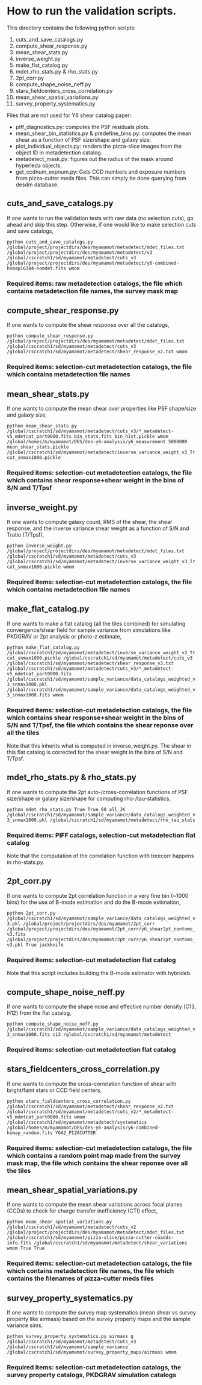 # How to run the validation scripts.

This directory contains the following python scripts:
1. cuts_and_save_catalogs.py
2. compute_shear_response.py
3. mean_shear_stats.py
4. inverse_weight.py
5. make_flat_catalog.py
6. mdet_rho_stats.py & rho_stats.py
7. 2pt_corr.py
8. compute_shape_noise_neff.py
9. stars_fieldcenters_cross_correlation.py
10. mean_shear_spatial_variations.py
11. survey_property_systematics.py

Files that are not used for Y6 shear catalog paper:
- piff_diagnostics.py: computes the PSF residuals plots.
- mean_shear_bin_statistics.py & predefine_bins.py: computes the mean shear as a function of PSF size/shape and galaxy size. 
- plot_individual_objects.py: renders the pizza-slice images from the object ID in metadetection catalog. 
- metadetect_mask.py: figures out the radius of the mask around hyperleda objects. 
- get_ccdnum_expnum.py: Gets CCD numbers and exposure numbers from pizza-cutter meds files. This can simply be done querying from desdm database. 


## cuts_and_save_catalogs.py
If one wants to run the validation tests with raw data (no selection cuts), go ahead and skip this step. 
Otherwise, if one would like to make selection cuts and save catalogs, 

```python cuts_and_save_catalogs.py /global/project/projectdirs/des/myamamot/metadetect/mdet_files.txt /global/project/projectdirs/des/myamamot/metadetect/v3 /global/cscratch1/sd/myamamot/metadetect/cuts_v3 /global/project/projectdirs/des/myamamot/metadetect/y6-combined-hsmap16384-nomdet.fits wmom```

### Required items: raw metadetection catalogs, the file which contains metadetection file names, the survey mask map


## compute_shear_response.py
If one wants to compute the shear response over all the catalogs, 

```python compute_shear_response.py /global/project/projectdirs/des/myamamot/metadetect/mdet_files.txt /global/cscratch1/sd/myamamot/metadetect/cuts_v3 /global/cscratch1/sd/myamamot/metadetect/shear_response_v2.txt wmom```

### Required items: selection-cut metadetection catalogs, the file which contains metadetection file names


## mean_shear_stats.py
If one wants to compute the mean shear over properties like PSF shape/size and galaxy size, 

```python mean_shear_stats.py /global/cscratch1/sd/myamamot/metadetect/cuts_v3/*_metadetect-v5_mdetcat_part0000.fits bin_stats.fits bin_hist.pickle wmom /global/homes/m/myamamot/DES/des-y6-analysis/y6_measurement 5000000 mean_shear_stats.pickle /global/cscratch1/sd/myamamot/metadetect/inverse_variance_weight_v3_Trcut_snmax1000.pickle```

### Required items: selection-cut metadetection catalogs, the file which contains shear response+shear weight in the bins of S/N and T/Tpsf


## inverse_weight.py
If one wants to compute galaxy count, RMS of the shear, the shear response, and the inverse variance shear weight as a function of S/N and Tratio (T/Tpsf), 

```python inverse_weight.py /global/project/projectdirs/des/myamamot/metadetect/mdet_files.txt /global/cscratch1/sd/myamamot/metadetect/cuts_v3 /global/cscratch1/sd/myamamot/metadetect/inverse_variance_weight_v3_Trcut_snmax1000.pickle wmom```

### Required items: selection-cut metadetection catalogs, the file which contains metadetection file names


## make_flat_catalog.py
If one wants to make a flat catalog (all the tiles combined) for simulating convergence/shear field for sample variance from simulations like PKDGRAV or 2pt analysis or photo-z estimate, 

```python make_flat_catalog.py /global/cscratch1/sd/myamamot/metadetect/inverse_variance_weight_v3_Trcut_snmax1000.pickle /global/cscratch1/sd/myamamot/metadetect/cuts_v3 /global/cscratch1/sd/myamamot/metadetect/shear_response_v3.txt /global/cscratch1/sd/myamamot/metadetect/cuts_v3/*_metadetect-v5_mdetcat_part0000.fits /global/cscratch1/sd/myamamot/sample_variance/data_catalogs_weighted_v3_snmax1000.pkl /global/cscratch1/sd/myamamot/sample_variance/data_catalogs_weighted_v3_snmax1000.fits wmom```

### Required items: selection-cut metadetection catalogs, the file which contains shear response+shear weight in the bins of S/N and T/Tpsf, the file which contains the shear reponse over all the tiles
Note that this inherits what is computed in inverse_weight.py. The shear in this flat catalog is corrected for the shear weight in the bins of S/N and T/Tpsf. 


## mdet_rho_stats.py & rho_stats.py
If one wants to compute the 2pt auto-/cross-correlation functions of PSF size/shape or galaxy size/shape for computing rho-/tau-statistics, 

```python mdet_rho_stats.py True True 60 all_JK /global/cscratch1/sd/myamamot/sample_variance/data_catalogs_weighted_v3_snmax1000.pkl /global/cscratch1/sd/myamamot/metadetect/rho_tau_stats```

### Required items: PIFF catalogs, selection-cut metadetection flat catalog
Note that the computation of the correlation function with treecorr happens in rho-stats.py. 

## 2pt_corr.py
If one wants to compute 2pt correlation function in a very fine bin (~1000 bins) for the use of B-mode estimation and do the B-mode estimation, 

```python 2pt_corr.py /global/cscratch1/sd/myamamot/sample_variance/data_catalogs_weighted_v3.pkl /global/project/projectdirs/des/myamamot/2pt_corr /global/project/projectdirs/des/myamamot/2pt_corr/y6_shear2pt_nontomo_v3.fits /global/project/projectdirs/des/myamamot/2pt_corr/y6_shear2pt_nontomo_v3.pkl True jackknife```

### Required items:  selection-cut metadetection flat catalog
Note that this script includes building the B-mode estimator with hybrideb. 


## compute_shape_noise_neff.py
If one wants to compute the shape noise and effective number density (C13, H12) from the flat catalog, 

```python compute_shape_noise_neff.py /global/cscratch1/sd/myamamot/sample_variance/data_catalogs_weighted_v3_snmax1000.fits c13 /global/cscratch1/sd/myamamot/metadetect```

### Required items:  selection-cut metadetection flat catalog


## stars_fieldcenters_cross_correlation.py
If one wants to compute the cross-correlation function of shear with bright/faint stars or CCD field centers, 

```python stars_fieldcenters_cross_correlation.py /global/cscratch1/sd/myamamot/metadetect/shear_response_v2.txt /global/cscratch1/sd/myamamot/metadetect/cuts_v2/*_metadetect-v5_mdetcat_part0000.fits wmom /global/cscratch1/sd/myamamot/metadetect/systematics /global/homes/m/myamamot/DES/des-y6-analysis/y6-combined-hsmap_random.fits Y6A2_PIZACUTTER```

### Required items:  selection-cut metadetection catalogs, the file which contains a random point map made from the survey mask map, the file which contains the shear reponse over all the tiles


## mean_shear_spatial_variations.py
If one wants to compute the mean shear variations across focal planes (CCDs) to check for charge transfer inefficiency (CTI) effect, 

```python mean_shear_spatial_variations.py /global/cscratch1/sd/myamamot/metadetect/cuts_v2 /global/project/projectdirs/des/myamamot/metadetect/mdet_files.txt /global/cscratch1/sd/myamamot/pizza-slice/pizza-cutter-coadds-info.fits /global/cscratch1/sd/myamamot/metadetect/shear_variations wmom True True```

### Required items:  selection-cut metadetection catalogs, the file which contains metadetection file names, the file which contains the filenames of pizza-cutter meds files


## survey_property_systematics.py
If one wants to compute the survey map systematics (mean shear vs survey property like airmass) based on the survey property maps and the sample variance sims, 

```python survey_property_systematics.py airmass g /global/cscratch1/sd/myamamot/metadetect/cuts_v3 /global/cscratch1/sd/myamamot/sample_variance /global/cscratch1/sd/myamamot/survey_property_maps/airmass wmom```

### Required items:  selection-cut metadetection catalogs, the survey property catalogs, PKDGRAV simulation catalogs